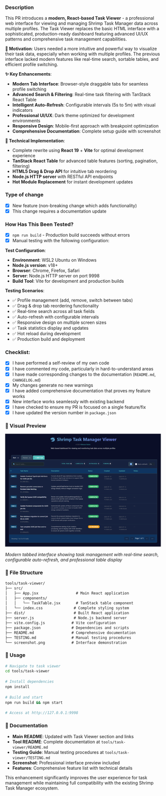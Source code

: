 ### Description

This PR introduces a **modern, React-based Task Viewer** - a professional web interface for viewing and managing Shrimp Task Manager data across multiple profiles. The Task Viewer replaces the basic HTML interface with a sophisticated, production-ready dashboard featuring advanced UI/UX patterns and comprehensive task management capabilities.

**🎯 Motivation**: Users needed a more intuitive and powerful way to visualize their task data, especially when working with multiple profiles. The previous interface lacked modern features like real-time search, sortable tables, and efficient profile switching.

**✨ Key Enhancements**:
- **Modern Tab Interface**: Browser-style draggable tabs for seamless profile switching
- **Advanced Search & Filtering**: Real-time task filtering with TanStack React Table
- **Intelligent Auto-Refresh**: Configurable intervals (5s to 5m) with visual indicators
- **Professional UI/UX**: Dark theme optimized for development environments
- **Responsive Design**: Mobile-first approach with breakpoint optimization
- **Comprehensive Documentation**: Complete setup guide with screenshot

**🔧 Technical Implementation**:
- Complete rewrite using **React 19** + **Vite** for optimal development experience
- **TanStack React Table** for advanced table features (sorting, pagination, filtering)
- **HTML5 Drag & Drop API** for intuitive tab reordering
- **Node.js HTTP server** with RESTful API endpoints
- **Hot Module Replacement** for instant development updates

### Type of change

- [x] New feature (non-breaking change which adds functionality)
- [x] This change requires a documentation update

### How Has This Been Tested?

- [x] `npm run build` - Production build succeeds without errors
- [x] Manual testing with the following configuration:

**Test Configuration**:
- **Environment**: WSL2 Ubuntu on Windows
- **Node.js version**: v18+
- **Browser**: Chrome, Firefox, Safari
- **Server**: Node.js HTTP server on port 9998
- **Build Tool**: Vite for development and production builds

**Testing Scenarios**:
- ✅ Profile management (add, remove, switch between tabs)
- ✅ Drag & drop tab reordering functionality
- ✅ Real-time search across all task fields
- ✅ Auto-refresh with configurable intervals
- ✅ Responsive design on multiple screen sizes
- ✅ Task statistics display and updates
- ✅ Hot reload during development
- ✅ Production build and deployment

### Checklist:

- [x] I have performed a self-review of my own code
- [x] I have commented my code, particularly in hard-to-understand areas
- [x] I have made corresponding changes to the documentation (`README.md`, `CHANGELOG.md`)
- [x] My changes generate no new warnings
- [x] I have added comprehensive documentation that proves my feature works
- [x] New interface works seamlessly with existing backend
- [x] I have checked to ensure my PR is focused on a single feature/fix
- [x] I have updated the version number in `package.json`

### 📸 Visual Preview

![Task Viewer Interface](tools/task-viewer/screenshot.png)

*Modern tabbed interface showing task management with real-time search, configurable auto-refresh, and professional table display*

### 📁 File Structure

```
tools/task-viewer/
├── src/
│   ├── App.jsx                 # Main React application
│   ├── components/
│   │   └── TaskTable.jsx       # TanStack table component
│   └── index.css              # Complete styling system
├── dist/                      # Built React application
├── server.js                  # Node.js backend server
├── vite.config.js            # Vite configuration
├── package.json              # Dependencies and scripts
├── README.md                 # Comprehensive documentation
├── TESTING.md                # Manual testing procedures
└── screenshot.png            # Interface demonstration
```

### 🚀 Usage

```bash
# Navigate to task viewer
cd tools/task-viewer

# Install dependencies
npm install

# Build and start
npm run build && npm start

# Access at http://127.0.0.1:9998
```

### 📖 Documentation

- **Main README**: Updated with Task Viewer section and links
- **Tool README**: Complete documentation at `tools/task-viewer/README.md`
- **Testing Guide**: Manual testing procedures at `tools/task-viewer/TESTING.md`
- **Screenshot**: Professional interface preview included
- **Features**: Comprehensive feature list with technical details

This enhancement significantly improves the user experience for task management while maintaining full compatibility with the existing Shrimp Task Manager ecosystem.